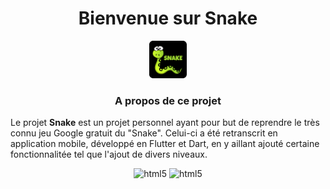 <h1 align="center">Bienvenue sur Snake</h1>

<p align="center">
    <img src="assets/images/logo.png" alt="html5" height="60" width="60">
</p>

<h3 align="center">A propos de ce projet</h3>
Le projet <strong>Snake</strong> est un projet personnel ayant pour but de reprendre le très connu jeu Google gratuit du "Snake".
Celui-ci a été retranscrit en application mobile, développé en Flutter et Dart, en y aillant ajouté certaine fonctionnalitée tel que l'ajout de divers niveaux.

<p align="center">
    <img src="assets/images/niveauFacile.mp4" alt="html5">
    <img src="assets/images/niveauExtreme.mp4" alt="html5">
</p>